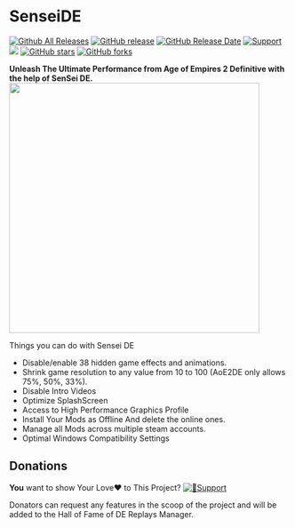 # SenseiDE
[![Github All Releases](https://img.shields.io/github/downloads/gregstein/SenseiDE/total.svg)](https://github.com/gregstein/SenseiDE/releases)
[![GitHub release](https://img.shields.io/github/release/gregstein/SenseiDE/all.svg)](https://github.com/gregstein/SenseiDE/releases)
[![GitHub Release Date](https://img.shields.io/github/release-date-pre/gregstein/SenseiDE.svg)](https://github.com/gregstein/SenseiDE/releases)
[![Support](https://img.shields.io/badge/Donate-PayPal-green.svg)](https://streamlabs.com/gregstein_)
[<img src="https://discordapp.com/api/guilds/452492146100928515/widget.png?style=shield">](https://discordapp.com/invite/jdCgCyx)
[![GitHub stars](https://img.shields.io/github/stars/gregstein/SenseiDE.svg)](https://github.com/gregstein/SenseiDE/stargazers)
[![GitHub forks](https://img.shields.io/github/forks/gregstein/SenseiDE.svg)](https://github.com/gregstein/SenseiDE/network)

**Unleash The Ultimate Performance from Age of Empires 2 Definitive with the help of SenSei DE.**
<img src="https://i.imgur.com/VtyWcAh.jpg" width="450" >

Things you can do with Sensei DE

- Disable/enable 38 hidden game effects and animations.
- Shrink game resolution to any value from 10 to 100 (AoE2DE only allows 75%, 50%, 33%).
- Disable Intro Videos
- Optimize SplashScreen
- Access to High Performance Graphics Profile
- Install Your Mods as Offline And delete the online ones.
- Manage all Mods across multiple steam accounts.
- Optimal Windows Compatibility Settings

## Donations
**You** want to show Your Love❤️ to This Project? 
[![💞Support](https://img.shields.io/badge/Donate-PayPal-green.svg)](https://streamlabs.com/gregstein_)

Donators can request any features in the scoop of the project and will be added to the Hall of Fame of DE Replays Manager.
